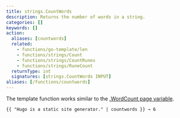 ```yaml
---
title: strings.CountWords
description: Returns the number of words in a string.
categories: []
keywords: []
action:
  aliases: [countwords]
  related:
    - functions/go-template/len
    - functions/strings/Count
    - functions/strings/CountRunes
    - functions/strings/RuneCount
  returnType: int
  signatures: [strings.CountWords INPUT]
aliases: [/functions/countwords]
---
```


The template function works similar to the [.WordCount page variable][pagevars].

```go-html-template
{{ "Hugo is a static site generator." | countwords }} → 6
```

[pagevars]: /variables/page/
